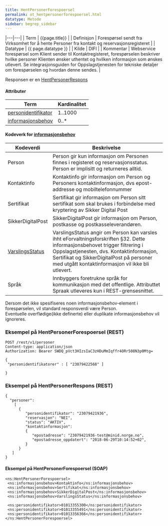 ```yaml
---
title: HentPersonerForespoersel  
permalink: ot_hentpersonerforespoersel.html
datatype: Metode
sidebar: begrep_sidebar
---
```


|---|---|
| Term          | {{page.title}} |
| Definisjon    | Forespørsel sendt fra Virksomhet for å hente Personer fra kontakt og reservasjonsregisteret |
| Datatype      | {{ page.datatype }} |
| Kilde         | DIFI |
| Kommentar     | Webservice forespørsel som Klient sender til Kontaktregisteret, forespørselen beskriver hvilke personer Klienten ønsker uthentet og hvilken informasjon som ønskes utlevert. Se integrasjonsguiden for Oppslagstjenesten for tekniske detaljer om forespørselen og hvordan denne sendes. |

Responsen er en [HentPersonerRespons](HentPersonerRespons.md)

#### Attributer

| Term                                               | Kardinalitet |
| -------------------------------------------------- | ------------ |
| [personidentifikator](../felles/personidentifikator.md) | 1..1000      |
| [informasjonsbehov](../felles/informasjonsbehov.md)     | 0..\*        |

#### Kodeverk for [informasjonsbehov](../felles/informasjonsbehov.md)

| Kodeverdi                          | Beskrivelse                                                                                                                                                                                                                                                                |
| ---------------------------------- | -------------------------------------------------------------------------------------------------------------------------------------------------------------------------------------------------------------------------------------------------------------------------- |
| Person                             | Person gir kun informasjon om Personen finnes i registeret og reservasjonsstatus. Person er implisitt og returneres alltid.                                                                                                                                                |
| Kontaktinfo                        | Kontaktinfo gir informasjon om Person og Personers kontaktinformasjon, dvs epost-addresse og mobiltelefonnummer                                                                                                                                                            |
| Sertifikat                         | Sertifikat gir informasjon om Person sitt sertifikat som skal brukes i forbindelse med kryptering av Sikker Digital Post                                                                                                                                                   |
| SikkerDigitalPost                  | SikkerDigitalPost gir informasjon om Person, postkasse og postkasseleverandøren.                                                                                                                                                                                           |
| [VarslingsStatus](varslingsstatus.md) | VarslingsStatus angir om Person kan varsles ihht eForvaltningsforskriften §32. Dette informasjonsbehovet trigger filtrering i Oppslagstjenesten, dvs. Kontaktinformasjon, Sertifikat og SikkerDigitalPost på personer med utgått kontaktinformasjon vil ikke bli utlevert. |
| Språk                              | Innbyggers foretrukne språk for kommunikasjon med det offentlige. Attributtet Spraak utleveres kun i REST-grensesnittet. |


Dersom det ikke spesifiseres noen informasjonsbehov-element i
forespørselen, vil standard responsverdi være Person.  
Eventuelle overflødige(ikke definerte) eller duplikate informasjonsbehov
vil ignoreres.

### Eksempel på HentPersonerForespoersel (REST)

```
POST /rest/v1/personer
Content-type: application/json
Authorization: Bearer SWDQ_pVct3HIzsIaC3zHDuMmIqffr4ORr508N3p0Mtg=

{
 "personidentifikatorer" : [ "23079422568" ]
 
}
```

### Eksempel på HentPersonerRespons (REST)

```
{
  "personer":
    [
      {
         "personidentifikator": "23079421936",
         "reservasjon": "NEI",
         "status": "AKTIV",
         "kontaktinformasjon":
         {
            "epostadresse": "23079421936-test@minid.norge.no",
            "epostadresse_oppdatert": "2018-06-29T10:14:52+02",
         }
      }
   ]
}
```

#### Eksempel på HentPersonerForespoersel (SOAP)

``` 
<ns:HentPersonerForespoersel>
 <ns:informasjonsbehov>Kontaktinfo</ns:informasjonsbehov>
 <ns:informasjonsbehov>Sertifikat</ns:informasjonsbehov>
 <ns:informasjonsbehov>SikkerDigitalPost</ns:informasjonsbehov>
 <ns:informasjonsbehov>VarslingsStatus</ns:informasjonsbehov>
 
 <ns:personidentifikator>01013355300</ns:personidentifikator>
 <ns:personidentifikator>01013355491</ns:personidentifikator>
 <ns:personidentifikator>01013356366</ns:personidentifikator>
</ns:HentPersonerForespoersel>
```
